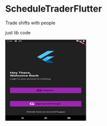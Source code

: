 # ScheduleTraderFlutter
Trade shifts with people

just lib code


<a href="url"><img src="https://github.com/RomanIachetta/ScheduleTraderFlutter/blob/main/Images/Screenshot_1659593023.png"  height="256" width="256" ></a>
